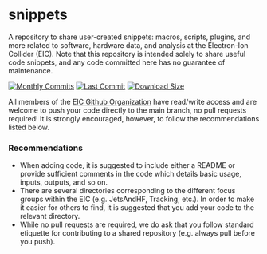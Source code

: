 # snippets

A repository to share user-created snippets: macros, scripts, plugins, and more related
to software, hardware data, and analysis at the Electron-Ion Collider (EIC).  Note that this
repository is intended solely to share useful code snippets, and any code committed here
has no guarantee of maintenance.

[![Monthly Commits](https://img.shields.io/github/commit-activity/m/eic/snippets.svg)](https://github.com/eic/snippets/commits/main)
[![Last Commit](https://img.shields.io/github/last-commit/eic/snippets.svg)](https://github.com/eic/eic/snippets/commits/main)
[![Download Size](https://img.shields.io/github/languages/code-size/eic/snippets.svg)](https://github.com/eic/snippets/archive/main.zip)

All members of the [EIC Github Organization](https://github.com/eic) have read/write access and
are welcome to push your code directly to the main branch, no pull requests required!  It is
strongly encouraged, however, to follow the recommendations listed below.

### Recommendations

 * When adding code, it is suggested to include either a README or provide sufficient comments in the code
   which details basic usage, inputs, outputs, and so on.
 * There are several directories corresponding to the different focus groups within the EIC (e.g. JetsAndHF,
   Tracking, etc.). In order to make it easier for others to find, it is suggested that you add your code
   to the relevant directory.
 * While no pull requests are required, we do ask that you follow standard etiquette for contributing to a
   shared repository (e.g. always pull before you push).
